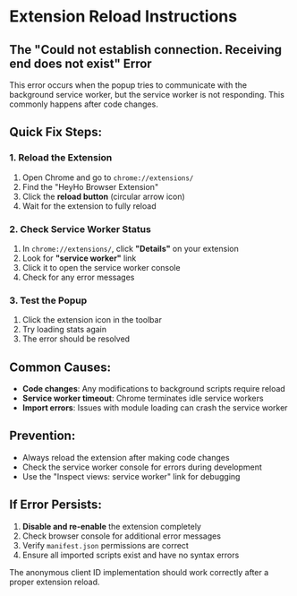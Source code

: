 # Extension Reload Instructions

## The "Could not establish connection. Receiving end does not exist" Error

This error occurs when the popup tries to communicate with the background service worker, but the service worker is not responding. This commonly happens after code changes.

## Quick Fix Steps:

### 1. Reload the Extension
1. Open Chrome and go to `chrome://extensions/`
2. Find the "HeyHo Browser Extension" 
3. Click the **reload button** (circular arrow icon)
4. Wait for the extension to fully reload

### 2. Check Service Worker Status
1. In `chrome://extensions/`, click **"Details"** on your extension
2. Look for **"service worker"** link 
3. Click it to open the service worker console
4. Check for any error messages

### 3. Test the Popup
1. Click the extension icon in the toolbar
2. Try loading stats again
3. The error should be resolved

## Common Causes:
- **Code changes**: Any modifications to background scripts require reload
- **Service worker timeout**: Chrome terminates idle service workers
- **Import errors**: Issues with module loading can crash the service worker

## Prevention:
- Always reload the extension after making code changes
- Check the service worker console for errors during development
- Use the "Inspect views: service worker" link for debugging

## If Error Persists:
1. **Disable and re-enable** the extension completely
2. Check browser console for additional error messages
3. Verify `manifest.json` permissions are correct
4. Ensure all imported scripts exist and have no syntax errors

The anonymous client ID implementation should work correctly after a proper extension reload.